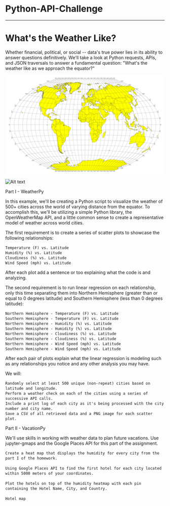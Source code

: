 # Python-API-Challenge

-------------------------
# What's the Weather Like?

Whether financial, political, or social -- data's true power lies in its ability to answer questions definitively. We'll take a look at Python requests, APIs, and JSON traversals to answer a fundamental question: "What's the weather like as we approach the equator?"



![Alt text](equatorsign.png "Equator Sign")


![Alt text](mission_to_mars.png "Mission to Mars")

Part I - WeatherPy

In this example, we'll be creating a Python script to visualize the weather of 500+ cities across the world of varying distance from the equator. To accomplish this, we'll be utilizing a simple Python library, the OpenWeatherMap API, and a little common sense to create a representative model of weather across world cities.

The first requirement is to create a series of scatter plots to showcase the following relationships:

    Temperature (F) vs. Latitude
    Humidity (%) vs. Latitude
    Cloudiness (%) vs. Latitude
    Wind Speed (mph) vs. Latitude

After each plot add a sentence or too explaining what the code is and analyzing.

The second requirement is to run linear regression on each relationship, only this time separating them into Northern Hemisphere (greater than or equal to 0 degrees latitude) and Southern Hemisphere (less than 0 degrees latitude):

    Northern Hemisphere - Temperature (F) vs. Latitude
    Southern Hemisphere - Temperature (F) vs. Latitude
    Northern Hemisphere - Humidity (%) vs. Latitude
    Southern Hemisphere - Humidity (%) vs. Latitude
    Northern Hemisphere - Cloudiness (%) vs. Latitude
    Southern Hemisphere - Cloudiness (%) vs. Latitude
    Northern Hemisphere - Wind Speed (mph) vs. Latitude
    Southern Hemisphere - Wind Speed (mph) vs. Latitude

After each pair of plots explain what the linear regression is modeling such as any relationships you notice and any other analysis you may have.

We will:

    Randomly select at least 500 unique (non-repeat) cities based on latitude and longitude.
    Perform a weather check on each of the cities using a series of successive API calls.
    Include a print log of each city as it's being processed with the city number and city name.
    Save a CSV of all retrieved data and a PNG image for each scatter plot.

Part II - VacationPy

We'll use skills in working with weather data to plan future vacations. Use jupyter-gmaps and the Google Places API for this part of the assignment.

    Create a heat map that displays the humidity for every city from the part I of the homework.

    Using Google Places API to find the first hotel for each city located within 5000 meters of your coordinates.

    Plot the hotels on top of the humidity heatmap with each pin containing the Hotel Name, City, and Country.

    Hotel map
